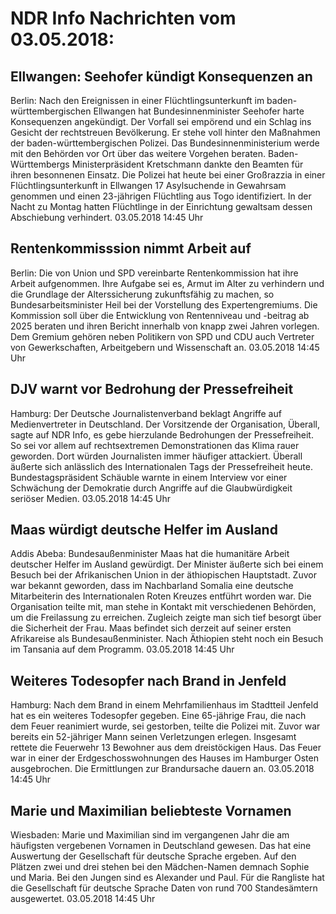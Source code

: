 # NDR Info Nachrichten vom 03.05.2018:


## Ellwangen: Seehofer kündigt Konsequenzen an
Berlin: Nach den Ereignissen in einer Flüchtlingsunterkunft im baden-württembergischen Ellwangen hat Bundesinnenminister Seehofer harte Konsequenzen angekündigt. Der Vorfall sei empörend und ein Schlag ins Gesicht der rechtstreuen Bevölkerung. Er stehe voll hinter den Maßnahmen der baden-württembergischen Polizei. Das Bundesinnenministerium werde mit den Behörden vor Ort über das weitere Vorgehen beraten. Baden-Württembergs Ministerpräsident Kretschmann dankte den Beamten für ihren besonnenen Einsatz. Die Polizei hat heute bei einer Großrazzia in einer Flüchtlingsunterkunft in Ellwangen 17 Asylsuchende in Gewahrsam genommen und einen 23-jährigen Flüchtling aus Togo identifiziert. In der Nacht zu Montag hatten Flüchtlinge in der Einrichtung gewaltsam dessen Abschiebung verhindert. 03.05.2018 14:45 Uhr 

## Rentenkommisssion nimmt Arbeit auf
Berlin: Die von Union und SPD vereinbarte Rentenkommission hat ihre Arbeit aufgenommen. Ihre Aufgabe sei es, Armut im Alter zu verhindern und die Grundlage der Alterssicherung zukunftsfähig zu machen, so Bundesarbeitsminister Heil bei der Vorstellung des Expertengremiums. Die Kommission soll über die Entwicklung von Rentenniveau und -beitrag ab 2025 beraten und ihren Bericht innerhalb von knapp zwei Jahren vorlegen. Dem Gremium gehören neben Politikern von SPD und CDU auch Vertreter von Gewerkschaften, Arbeitgebern und Wissenschaft an. 03.05.2018 14:45 Uhr 

## DJV warnt vor Bedrohung der Pressefreiheit
Hamburg: Der Deutsche Journalistenverband beklagt Angriffe auf Medienvertreter in Deutschland. Der Vorsitzende der Organisation, Überall, sagte auf NDR Info, es gebe hierzulande Bedrohungen der Pressefreiheit. So sei vor allem auf rechtsextremen Demonstrationen das Klima rauer geworden. Dort würden Journalisten immer häufiger attackiert. Überall äußerte sich anlässlich des Internationalen Tags der Pressefreiheit heute. Bundestagspräsident Schäuble warnte in einem Interview vor einer Schwächung der Demokratie durch Angriffe auf die Glaubwürdigkeit seriöser Medien. 03.05.2018 14:45 Uhr 

## Maas würdigt deutsche Helfer im Ausland
Addis Abeba:						Bundesaußenminister Maas hat die humanitäre Arbeit deutscher Helfer im Ausland gewürdigt. Der Minister äußerte sich bei einem Besuch bei der Afrikanischen Union in der äthiopischen Hauptstadt. Zuvor war bekannt geworden,  dass im Nachbarland Somalia eine deutsche Mitarbeiterin des Internationalen Roten Kreuzes entführt worden war. Die Organisation teilte mit, man stehe in Kontakt mit verschiedenen Behörden, um die Freilassung zu erreichen. Zugleich zeigte man sich tief besorgt über die Sicherheit der Frau. Maas befindet sich derzeit auf seiner ersten Afrikareise als Bundesaußenminister. Nach Äthiopien steht noch ein Besuch im Tansania auf dem Programm. 03.05.2018 14:45 Uhr 

## Weiteres Todesopfer nach Brand in Jenfeld
Hamburg: Nach dem Brand in einem Mehrfamilienhaus im Stadtteil Jenfeld hat es ein weiteres Todesopfer gegeben. Eine 65-jährige Frau, die nach dem Feuer reanimiert wurde, sei gestorben, teilte die Polizei mit. Zuvor war bereits ein 52-jähriger Mann seinen Verletzungen erlegen. Insgesamt rettete die Feuerwehr 13 Bewohner aus dem dreistöckigen Haus. Das Feuer war in einer der Erdgeschosswohnungen des Hauses im Hamburger Osten ausgebrochen. Die Ermittlungen zur Brandursache dauern an. 03.05.2018 14:45 Uhr 

## Marie und Maximilian beliebteste Vornamen
Wiesbaden:   Marie und Maximilian sind im vergangenen Jahr die am häufigsten vergebenen Vornamen in Deutschland gewesen. Das hat eine Auswertung der Gesellschaft für deutsche Sprache ergeben. Auf den Plätzen zwei und drei stehen bei den Mädchen-Namen demnach Sophie und Maria. Bei den Jungen sind es Alexander und Paul. Für die Rangliste hat die Gesellschaft für deutsche Sprache Daten von rund 700 Standesämtern ausgewertet. 03.05.2018 14:45 Uhr 
